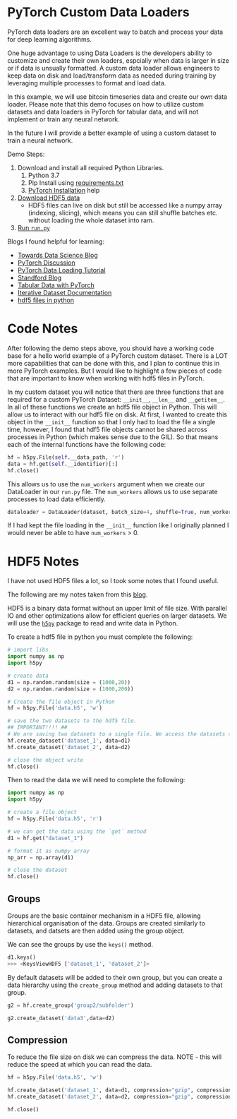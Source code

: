 # PyTorch Custom Data Loaders

PyTorch data loaders are an excellent way to batch and process your data for deep learning algorithms. 

One huge advantage to using Data Loaders is the developers ability to customize and create their own loaders, espcially when data is larger in size or if data is unsually formatted. A custom data loader allows engineers to keep data on disk and load/transform data as needed during training by leveraging multiple processes to format and load data. 

In this example, we will use bitcoin timeseries data and create our own data loader. Please note that this demo focuses on how to utilize custom datasets and data loaders in PyTorch for tabular data, and will not implement or train any neural network.  

In the future I will provide a better example of using a custom dataset to train a neural network. 


Demo Steps:
1. Download and install all required Python Libraries. 
    1. Python 3.7
    1. Pip Install using [requirements.txt](requirements.txt)
    1. [PyTorch Installation](https://pytorch.org/) help
1. [Download HDF5 data](download_hdf5_data.py)
    - HDF5 files can live on disk but still be accessed like a numpy array (indexing, slicing), which means you can still shuffle batches etc. without loading the whole dataset into ram.
1. [Run `run.py`](run.py)



Blogs I found helpful for learning:
- [Towards Data Science Blog](https://towardsdatascience.com/building-efficient-custom-datasets-in-pytorch-2563b946fd9f)
- [PyTorch Discussion](https://discuss.pytorch.org/t/dataset-class-loading-multiple-data-files/47789/2) 
- [PyTorch Data Loading Tutorial](https://pytorch.org/tutorials/beginner/data_loading_tutorial.html)
- [Standford Blog](https://stanford.edu/~shervine/blog/pytorch-how-to-generate-data-parallel)
- [Tabular Data with PyTorch](https://towardsdatascience.com/better-data-loading-20x-pytorch-speed-up-for-tabular-data-e264b9e34352)
- [Iterative Dataset Documentation](https://pytorch.org/docs/stable/data.html#torch.utils.data.IterableDataset)
- [hdf5 files in python](https://www.pythonforthelab.com/blog/how-to-use-hdf5-files-in-python/)


# Code Notes

After following the demo steps above, you should have a working code base for a hello world example of a PyTorch custom dataset. There is a LOT more capabilities that can be done with this, and I plan to continue this in more PyTorch examples. But I would like to highlight a few pieces of code that are important to know when working with hdf5 files in PyTorch.  

In my custom dataset you will notice that there are three functions that are required for a custom PyTorch Dataset: `__init__`, `__len__` and `__getitem__`. In all of these functions we create an hdf5 file object in Python. This will allow us to interact with our hdf5 file on disk. At first, I wanted to create this object in the `__init__` function so that I only had to load the file a single time, however, I found that hdf5 file objects cannot be shared across processes in Python (which makes sense due to the GIL). So that means each of the internal functions have the following code: 
```python
hf = h5py.File(self.__data_path, 'r')
data = hf.get(self.__identifier)[:]
hf.close()
```

This allows us to use the `num_workers` argument when we create our DataLoader in our `run.py` file. The `num_workers` allows us to use separate processes to load data efficiently. 
```python
dataloader = DataLoader(dataset, batch_size=4, shuffle=True, num_workers=2)
```

If I had kept the file loading in the `__init__` function like I originally planned I would never be able to have `num_workers` > 0. 



# HDF5 Notes

I have not used HDF5 files a lot, so I took some notes that I found useful. 

The following are my notes taken from this [blog](https://www.christopherlovell.co.uk/blog/2016/04/27/h5py-intro.html#:~:text=Reading%20HDF5%20files,method%20in%20read%20mode%2C%20r.&text=To%20see%20what%20data%20is,method%20on%20the%20file%20object.&text=We%20can%20then%20grab%20each,get%20method%2C%20specifying%20the%20name.&text=This%20returns%20a%20HDF5%20dataset%20object.). 

HDF5 is a binary data format without an upper limit of file size. With parallel IO and other optimizations allow for efficient queries on larger datasets. We will use the [`h5py`](http://www.h5py.org/) package to read and write data in Python. 

To create a hdf5 file in python you must complete the following:
```python
# import libs
import numpy as np
import h5py

# create data
d1 = np.random.random(size = (1000,20))
d2 = np.random.random(size = (1000,200))

# Create the file object in Python
hf = h5py.File('data.h5', 'w')

# save the two datasets to the hdf5 file. 
## IMPORTANT!!!! ## 
# We are saving two datasets to a single file. We access the datasets separately with their names i.e. 'dataset_1' and 'dataset_2'
hf.create_dataset('dataset_1', data=d1)
hf.create_dataset('dataset_2', data=d2)

# close the object write
hf.close()

```


Then to read the data we will need to complete the following:
```python
import numpy as np
import h5py

# create a file object
hf = h5py.File('data.h5', 'r')

# we can get the data using the `get` method
d1 = hf.get("dataset_1")

# format it as numpy array
np_arr = np.array(d1)

# close the dataset
hf.close()
```


## Groups 

Groups are the basic container mechanism in a HDF5 file, allowing hierarchical organisation of the data. Groups are created similarly to datasets, and datsets are then added using the group object.

We can see the groups by use the `keys()` method. 
```python
d1.keys()
>>> <KeysViewHDF5 ['dataset_1', 'dataset_2']>
``` 

By default datasets will be added to their own group, but you can create a data hierarchy using the `create_group` method and adding datasets to that group. 
```python
g2 = hf.create_group('group2/subfolder')

g2.create_dataset('data3',data=d2)
```


## Compression

To reduce the file size on disk we can compress the data. NOTE - this will reduce the speed at which you can read the data. 
```python
hf = h5py.File('data.h5', 'w')

hf.create_dataset('dataset_1', data=d1, compression="gzip", compression_opts=9)
hf.create_dataset('dataset_2', data=d2, compression="gzip", compression_opts=9)

hf.close()
```
